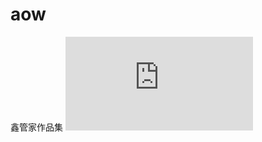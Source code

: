 # aow
鑫管家作品集
![image](https://github.com/xiuxin1993/aow/blob/master/%E6%9D%8E%E8%B4%B5%E9%98%B3%20%20UI%E8%AE%BE%E8%AE%A1%E5%B8%88%20%20%E4%BD%9C%E5%93%81%E9%9B%86.pdf)
